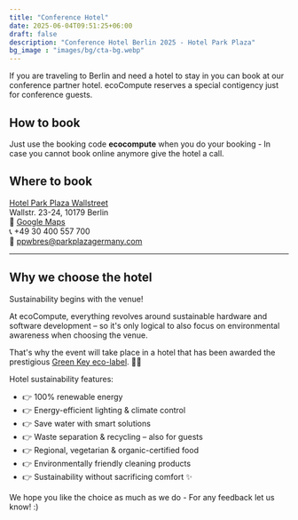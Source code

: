 ```yaml
---
title: "Conference Hotel"
date: 2025-06-04T09:51:25+06:00
draft: false
description: "Conference Hotel Berlin 2025 - Hotel Park Plaza"
bg_image : "images/bg/cta-bg.webp"
---
```


If you are traveling to Berlin and need a hotel to stay in you can book at our conference partner hotel.
ecoCompute reserves a special contigency just for conference guests.

## How to book

Just use the booking code **ecocompute** when you do your booking - In case you cannot book online anymore give the hotel a call.

## Where to book

[Hotel Park Plaza Wallstreet](https://www.radissonhotels.com/de-de/hotels/park-plaza-wallstreet-berlin-mitte)\
Wallstr. 23-24, 10179 Berlin\
📍 [Google Maps](https://maps.app.goo.gl/96SxFuVPXh3NheY16)\
📞 +49 30 400 557 700\
📧 [ppwbres@parkplazagermany.com](mailto:ppwbres@parkplazagermany.com)

---

## Why we choose the hotel

Sustainability begins with the venue!

At ecoCompute, everything revolves around sustainable hardware and software development – so it's only logical to also focus on environmental awareness when choosing the venue.

That's why the event will take place in a hotel that has been awarded the prestigious [Green Key eco-label](https://www.greenkey.global/). 🏨✅

Hotel sustainability features:
- 👉 100% renewable energy
- 👉 Energy-efficient lighting & climate control
- 👉 Save water with smart solutions
- 👉 Waste separation & recycling – also for guests
- 👉 Regional, vegetarian & organic-certified food
- 👉 Environmentally friendly cleaning products
- 👉 Sustainability without sacrificing comfort ✨

We hope you like the choice as much as we do - For any feedback let us know! :)